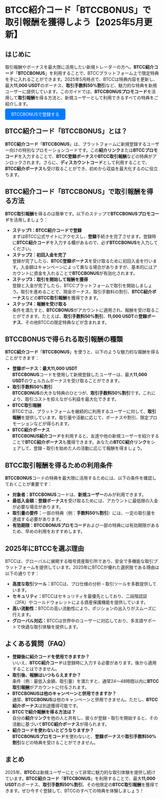 <h1>BTCC紹介コード「BTCCBONUS」で取引報酬を獲得しよう【2025年5月更新】</h1>

</header>

<section>
  <h2>はじめに</h2>
  <p>取引報酬やボーナスを最大限に活用したい新規トレーダーの方へ。<strong>BTCC紹介コード</strong>「<strong>BTCCBONUS</strong>」を利用することで、BTCCプラットフォーム上で限定特典を手に入れることができます。2025年5月時点で、BTCCは特典内容を更新し、最大<strong>11,000 USDT</strong>のボーナス、<strong>取引手数料50%割引</strong>など、魅力的な特典を新規ユーザーに提供しています。このガイドでは、<strong>BTCCBONUSプロモコード</strong>を活用して<strong>取引報酬</strong>を得る方法と、新規ユーザーとして利用できるすべての特典をご紹介します。</p>
</section>

<p><a href="https://partner.btcc.com/us/c/BTCCBONUS/9303" target="_blank" style="color: white; background-color: #007bff; padding: 10px 20px; text-decoration: none; border-radius: 5px;">BTCCBONUSで登録する</a></p>

<section>
  <h2>BTCC紹介コード「BTCCBONUS」とは？</h2>
  <p><strong>BTCC紹介コード</strong>「<strong>BTCCBONUS</strong>」は、プラットフォームに新規登録するユーザー向けの特別なプロモーションコードです。この<strong>紹介リンク</strong>または<strong>BTCCプロモコード</strong>を入力することで、<strong>BTCC登録ボーナス</strong>や<strong>BTCC取引報酬</strong>などの特典がアンロックされます。さらに、<strong>ディスカウントコード</strong>として利用することで、<strong>BTCC紹介ボーナス</strong>も受け取ることができ、初めから収益を最大化するのに役立ちます。</p>
</section>

<section>
  <h2>BTCC紹介コード「BTCCBONUS」で取引報酬を得る方法</h2>
  <p><strong>BTCC取引報酬</strong>を得るのは簡単です。以下のステップで<strong>BTCCBONUSプロモコード</strong>を活用しましょう：</p>
  <ul>
    <li><strong>ステップ1：BTCC紹介コードで登録</strong><br>まずはBTCC公式サイトにアクセスし、<strong>登録</strong>手続きを完了させます。登録時に<strong>BTCC紹介コード</strong>を入力する欄があるので、必ず<strong>BTCCBONUS</strong>を入力してください。</li>
    <li><strong>ステップ2：初回入金を完了</strong><br>登録が完了したら、<strong>BTCC登録ボーナス</strong>を受け取るために初回入金を行います。入金額はキャンペーンによって異なる場合がありますが、基本的にはアカウントに資金を入れることで<strong>BTCCBONUS</strong>が有効化されます。</li>
    <li><strong>ステップ3：取引を開始して報酬を獲得</strong><br>登録と入金が完了したら、BTCCプラットフォームで取引を開始しましょう。取引を進めることで、現金ボーナス、取引手数料の割引、<strong>BTCC紹介ボーナス</strong>などの<strong>BTCC取引報酬</strong>を獲得できます。</li>
    <li><strong>ステップ4：報酬を受け取る</strong><br>条件を満たすと、<strong>BTCCBONUS</strong>がアカウントに適用され、報酬を受け取ることができます。たとえば、<strong>取引手数料50%割引</strong>、<strong>11,000 USDT</strong>の<strong>登録ボーナス</strong>、その他BTCCの限定特典などが含まれます。</li>
  </ul>
</section>

<section>
  <h2>BTCCBONUSで得られる取引報酬の種類</h2>
  <p><strong>BTCC紹介コード</strong>「<strong>BTCCBONUS</strong>」を使うと、以下のような魅力的な報酬を得ることができます：</p>
  <ul>
    <li><strong>登録ボーナス：最大11,000 USDT</strong><br><strong>BTCCBONUS</strong>コードを使用して新規登録したユーザーは、最大<strong>11,000 USDT</strong>のウェルカムボーナスを受け取ることができます。</li>
    <li><strong>取引手数料50%割引</strong><br><strong>BTCCBONUS</strong>の大きな特典のひとつが、<strong>取引手数料50%割引</strong>です。これにより、取引コストを抑えながら利益を最大化できます。</li>
    <li><strong>BTCC取引報酬</strong><br>BTCCでは、プラットフォームを継続的に利用するユーザーに対して、<strong>取引報酬</strong>を提供しています。取引量や活動に応じて、ボーナスや割引、限定プロモーションなどが得られます。</li>
    <li><strong>BTCC紹介ボーナス</strong><br><strong>BTCCBONUS紹介コード</strong>を利用すると、友達や他の新規ユーザーを紹介することで<strong>BTCC紹介ボーナス</strong>も獲得できます。あなたの<strong>BTCC紹介リンク</strong>をシェアして、登録・取引を始めた人の活動に応じて報酬を得ましょう。</li>
  </ul>
</section>

<section>
  <h2>BTCC取引報酬を得るための利用条件</h2>
  <p><strong>BTCCBONUS</strong>コードの特典を最大限に活用するためには、以下の条件を確認しておくことが重要です：</p>
  <ul>
    <li><strong>対象者：</strong><strong>BTCCBONUS</strong>コードは、<strong>新規ユーザー</strong>のみが利用できます。</li>
    <li><strong>最低入金額：</strong><strong>登録ボーナス</strong>を受け取るためには、アカウントに最低限の入金が必要な場合があります。</li>
    <li><strong>取引量の要件：</strong>一部の特典（例：<strong>手数料50%割引</strong>）には、一定の取引量を達成する必要があります。</li>
    <li><strong>有効期限：</strong><strong>BTCCBONUSプロモコード</strong>および一部の特典には有効期限があるため、早めの利用をおすすめします。</li>
  </ul>
</section>

<section>
  <h2>2025年にBTCCを選ぶ理由</h2>
  <p>BTCCは、グローバルに展開する暗号資産取引所であり、安全で多機能な取引プラットフォームを提供しています。2025年にBTCCが優れた選択肢である理由は以下の通りです：</p>
  <ul>
    <li><strong>高度な取引ツール：</strong>BTCCは、プロ仕様の分析・取引ツールを多数提供しています。</li>
    <li><strong>セキュリティ：</strong>BTCCはセキュリティを最優先としており、二段階認証（2FA）やコールドウォレットによる資産保護機能を提供しています。</li>
    <li><strong>高い流動性：</strong>BTCCの高い流動性により、ポジションの出入りがスムーズに行えます。</li>
    <li><strong>グローバル対応：</strong>BTCCは世界中のユーザーに対応しており、多言語サポートで快適な取引体験を提供します。</li>
  </ul>
</section>

<section>
  <h2>よくある質問（FAQ）</h2>
  <ul>
    <li><strong>登録後に紹介コードを使用できますか？</strong><br>いいえ、<strong>BTCC紹介コード</strong>は登録時に入力する必要があります。後から適用することはできません。</li>
    <li><strong>取引後、報酬はいつもらえますか？</strong><br>条件（例：最低入金額、取引量）を満たすと、通常24～48時間以内に<strong>BTCC取引報酬</strong>がアカウントに付与されます。</li>
    <li><strong>BTCCBONUSは他のキャンペーンと併用できますか？</strong><br>通常、<strong>BTCCBONUS</strong>は他のキャンペーンと併用できません。ただし、<strong>BTCC紹介ボーナス</strong>は別途獲得可能です。</li>
    <li><strong>BTCCで紹介報酬を得る方法は？</strong><br>自分の<strong>紹介リンク</strong>を他の人と共有し、彼らが登録・取引を開始すると、その活動に基づいて<strong>BTCC紹介ボーナス</strong>が得られます。</li>
    <li><strong>紹介コードを使わないとどうなりますか？</strong><br><strong>BTCCBONUSプロモコード</strong>を使わないと、<strong>登録ボーナス</strong>や<strong>取引手数料50%割引</strong>などの特典を受けることができません。</li>
  </ul>
</section>

<section>
  <h2>まとめ</h2>
  <p>2025年、<strong>BTCC</strong>は新規ユーザーにとって非常に魅力的な取引体験を提供し続けています。<strong>BTCC紹介コード</strong>「<strong>BTCCBONUS</strong>」を利用することで、最大<strong>11,000 USDT</strong>のボーナス、<strong>取引手数料50%割引</strong>、その他限定の<strong>BTCC取引報酬</strong>を獲得できます。ぜひ今すぐ登録して、BTCCのすべての特典を体験しましょう！</p>
</section>
